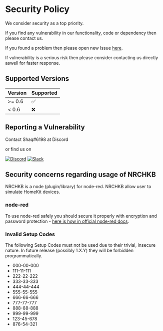 # Security Policy

We consider security as a top priority.

If you find any vulnerability in our functionality, code or dependency then please contact us.

If you found a problem then please open new Issue [here](https://github.com/NRCHKB/node-red-contrib-homekit-bridged/issues).

If vulnerability is a serious risk then please consider contacting us directly aswell for faster response.

## Supported Versions

| Version | Supported          |
| ------- | ------------------ |
| >= 0.6  | :white_check_mark: |
| < 0.6   | :x:                |

## Reporting a Vulnerability

Contact Shaq#6198 at Discord

or find us on

[![Discord](https://img.shields.io/discord/586065987267330068.svg?label=Discord)](https://discord.gg/H9CWzXv) [![Slack](https://img.shields.io/badge/Slack-temporary%20invite-green.svg)](https://join.slack.com/t/nrchkb/shared_invite/enQtNjU5MjkyMDE2NzA4LWE4M2EwYWNiNDA2MWNhZDQ0NjIyZjI1YTYwMGUyZDgzMzVlZDg5ODk2NDc2MDRiNTVkMTE5YWI4YTdmMDU1NzA)

## Security concerns regarding usage of NRCHKB

NRCHKB is a node (plugin/library) for node-red. NRCHKB allow user to simulate HomeKit devices.

### node-red

To use node-red safely you should secure it properly with encryption and password protection - [here is how in official node-red docs](https://nodered.org/docs/security).

### Invalid Setup Codes

The following Setup Codes must not be used due to their trivial, insecure nature.
In future release (possibly 1.X.Y) they will be forbidden programmatically.

-   000-00-000
-   111-11-111
-   222-22-222
-   333-33-333
-   444-44-444
-   555-55-555
-   666-66-666
-   777-77-777
-   888-88-888
-   999-99-999
-   123-45-678
-   876-54-321
